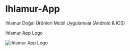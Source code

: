 # Ihlamur-App
Ihlamur Doğal Ürünleri Mobil Uygulaması (Android & IOS)


Ihlamur App Logo

![Ihlamur App Logo](https://user-images.githubusercontent.com/84927381/178578360-7e7df99c-1f96-4658-b2ca-23982d227aff.png)
